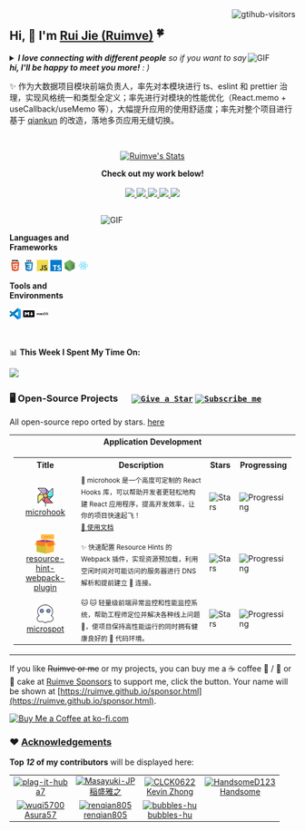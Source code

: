 <a href="https://github.com/Ruimve/microhook">
  <img align="right" src="https://komarev.com/ghpvc/?username=Ruimve&label=Visitors&style=flat-square" alt="gtihub-visitors" />
</a>

<!--my introduction start-->

## Hi, 👋  I'm <a href="https://ruimve.github.io" target="_blank">Rui Jie (Ruimve)</a> <sup>🍀</sup>

<img align="right" alt="GIF" src="https://media0.giphy.com/media/izaley9TQAJ0ol3KpT/200w.webp" width="84" title="Say HI"> <details><summary><em><b>I love connecting with different people</b> so if you want to say <b>hi, I'll be happy to meet you more!</b> : )</em></summary>

> You can find how to contact me in the following paltform icon url. You can follow me to find something more interesting.

- 🌱 I’m currently writing some amateur [open source projects][my-repository], at [@yuque][my-yuque] and [@juejin][my-juejin] by myself. 
- 🤔 Only two things make me moved. 
  1. To build high-performance scalable websites. 
  2. Ridiculously impressive HTML5 canvas-based experiments that will make me say, "Wow!".
- ❤️ I like eating 🍊, raising 🐱, playing 🏸️, sleeping in 🛌 and 📺 [Netflix][netflix].
- 💬 Be free to ask me about anything [here][contact-me].

---
</details>

<!--
✨ 作为大数据项目 [Dataphin（内部版）][dataphin-inner] 的子模块前端负责人，率先对本模块进行 ts、eslint 和 prettier 治理，实现风格统一和类型全定义；率先进行对模块的性能优化（React.memo + useCallback/useMemo 等），大幅提升应用的使用舒适度；率先对整个项目进行基于 [qiankun][qian-kun] 的改造，落地多页应用无缝切换。 -->
✨ 作为大数据项目模块前端负责人，率先对本模块进行 ts、eslint 和 prettier 治理，实现风格统一和类型全定义；率先进行对模块的性能优化（React.memo + useCallback/useMemo 等），大幅提升应用的使用舒适度；率先对整个项目进行基于 [qiankun][qian-kun] 的改造，落地多页应用无缝切换。

<br>

<!--my work start-->

<p align="center">
  <a href="https://github.com/Ruimve">
    <img src="https://github-readme-stats.vercel.app/api?username=Ruimve&title_color=333&text_color=777" alt="Ruimve's Stats" >
    <!-- <img src="https://github-readme-stats.vercel.app/api/top-langs/?username=Ruimve&layout=compact&title_color=333&text_color=777" alt="Most Used Languages" > -->
  </a>
</p>

<p align="center">
  <strong>Check out my work below!</strong>
  <br><br>
  <a href="https://github.com/Ruimve">
    <img src="https://badges.strrl.dev/visits/Ruimve/Ruimve?style=flat-square&color=black&logo=github">
  </a>
  <a href="https://github.com/Ruimve">
    <img src="https://badges.strrl.dev/years/Ruimve?style=flat-square&color=black&logo=github">
  </a>
  <a href="https://github.com/Ruimve?tab=repositories">
    <img src="https://badges.strrl.dev/repos/Ruimve?style=flat-square&color=black&logo=github">
  </a>
  <a href="https://gist.github.com/Ruimve">
    <img src="https://badges.strrl.dev/gists/Ruimve?style=flat-square&color=black&logo=github">
  </a>
  <a href="https://github.com/Ruimve">
    <img src="https://badges.strrl.dev/commits/monthly/Ruimve?style=flat-square&color=black&logo=github">
  </a>

</p>

<!--my introduction end -->

<h2></h2>

<!--my tools start-->

<img align="right" alt="GIF" src="https://media3.giphy.com/media/l3q2WMhNcyFOWP280/giphy.gif?cid=ecf05e47z741ndg8mdv1l36nvzi3rcc92bvr2pipa7ye00lc&rid=giphy.gif&ct=g" width="343" height="220" title="Do what you like, and do it best!"> &nbsp;&nbsp;&nbsp;&nbsp;

**Languages and Frameworks**

<code><img height="20" src="https://raw.githubusercontent.com/github/explore/80688e429a7d4ef2fca1e82350fe8e3517d3494d/topics/html/html.png" alt="html" title="html"></code>
<code><img height="20" src="https://raw.githubusercontent.com/github/explore/80688e429a7d4ef2fca1e82350fe8e3517d3494d/topics/css/css.png" alt="css" title="css"></code>
<code><img height="20" src="https://raw.githubusercontent.com/github/explore/80688e429a7d4ef2fca1e82350fe8e3517d3494d/topics/javascript/javascript.png" alt="javascript" title="javascript"></code>
<code><img height="20" src="https://raw.githubusercontent.com/github/explore/80688e429a7d4ef2fca1e82350fe8e3517d3494d/topics/typescript/typescript.png" alt="typescript" title="typescript"></code>
<code><img height="20" src="https://raw.githubusercontent.com/github/explore/80688e429a7d4ef2fca1e82350fe8e3517d3494d/topics/nodejs/nodejs.png" alt="nodejs" title="nodejs"></code>
<code><img height="20" src="https://raw.githubusercontent.com/github/explore/80688e429a7d4ef2fca1e82350fe8e3517d3494d/topics/react/react.png" alt="react" title="react"></code>

**Tools and Environments**

<code><img height="20" src="https://raw.githubusercontent.com/github/explore/80688e429a7d4ef2fca1e82350fe8e3517d3494d/topics/visual-studio-code/visual-studio-code.png" alt="VSCode" title="VSCode"></code>
<code><img height="20" src="https://raw.githubusercontent.com/github/explore/80688e429a7d4ef2fca1e82350fe8e3517d3494d/topics/markdown/markdown.png" alt="Markdown" title="MarkDown"></code>
<code><img height="20" src="https://raw.githubusercontent.com/github/explore/80688e429a7d4ef2fca1e82350fe8e3517d3494d/topics/macos/macos.png" alt="MacOS" title="MacOS"></code>

<br>

📊 **This Week I Spent My Time On:**

<a href="https://wakatime.com"><img width="400" src="https://wakatime.com/share/@Ruimve/bbe18cf0-3a04-4970-b38b-1a358e7bc6da.png" /></a>

### 🖥️ Open-Source Projects &emsp; <a href="https://github.com/Ruimve?tab=stars"><code><img height="20" src="https://user-images.githubusercontent.com/29084184/218291263-dffd3fed-1588-4909-a67c-c8ef238bd3ee.png" alt="Give a Star" title="Give me a Star"></code></a>  <a href="https://github.com/Ruimve?tab=repositories"><code><img height="20" src="https://user-images.githubusercontent.com/29084184/218291252-0bdf1a5d-aafa-45c2-8d7d-0d3f8f83cb0c.png" alt="Subscribe me" title="Subscribe me"></code></a>

<!--my tools end-->

<!--my open-source projects start-->

All open-source repo orted by stars. [here][my-repository-star]

<table>
  <tbody>
    <tr><th> Application Development </th></tr>
    <tr>
      <td colspan="1" rowspan="4">
        <table>
          <tbody>
            <tr><th> Title </th> <th>Description</th> <th>Stars</th> <th>Progressing</th></tr>
            <tr>
              <td align="center" ><a href="https://github.com/Ruimve/microhook" target="_blank"><img src="https://github.com/Ruimve/materials/blob/main/images/windmill.png?raw=true" alt="microhook" width="36" style="vertical-align:bottom;"/>  <br> microhook </a></td>
              <td>
                <sub>🚀 microhook 是一个高度可定制的 React Hooks 库，可以帮助开发者更轻松地构建 React 应用程序，提高开发效率，让你的项目快速起飞！</sub>
                <br />
                <sub><a href="https://microhook.netlify.app/" target="_blank">📖 使用文档</a></sub>
              </td>
              <td><img alt="Stars" src="https://img.shields.io/github/stars/Ruimve/microhook?style=flat-square&labelColor=black"/></td>
              <td><img alt="Progressing" src="https://img.shields.io/badge/progress-60%25-green&logo=github"/></td>
            </tr>
            <tr>
              <td align="center" ><a href="https://github.com/Ruimve/resource-hint-webpack-plugin" target="_blank"><img src="https://github.com/Ruimve/materials/blob/main/images/prefetch.png?raw=true" alt="resource-hint-webpack-plugin" width="36" style="vertical-align:bottom;"/>  <br> resource-hint-webpack-plugin </a></td>
              <td><sub>✨ 快速配置 Resource Hints 的 Webpack 插件，实现资源预加载，利用空闲时间对可能访问的服务器进行 DNS 解析和提前建立 👋 连接。</sub></td>
              <td><img alt="Stars" src="https://img.shields.io/github/stars/Ruimve/resource-hint-webpack-plugin?style=flat-square&labelColor=black"/></td>
              <td><img alt="Progressing" src="https://img.shields.io/badge/progress-100%25-green&logo=github"/></td>
            </tr>
            <tr>
              <td align="center" ><a href="https://github.com/Ruimve/microspot" target="_blank"><img src="https://github.com/Ruimve/materials/blob/main/images/spirit.png?raw=true" alt="microspot" width="36" style="vertical-align:bottom;"/>  <br> microspot </a></td>
              <td><sub>🐱 🐱 轻量级前端异常监控和性能监控系统，帮助工程师定位并解决各种线上问题 🐞，使项目保持高性能运行的同时拥有健康良好的 🚗 代码环境。</sub></td>
              <td><img alt="Stars" src="https://img.shields.io/github/stars/Ruimve/microspot?style=flat-square&labelColor=black"/></td>
              <td><img alt="Progressing" src="https://img.shields.io/badge/progress-90%25-green&logo=github"/></td>
            </tr>
          </tbody>
        </table>
      </td>
    </tr>
  </tbody>
</table>

<!--my open-source projects end-->

<!--my contributors start-->

If you like ~~Ruimve or me~~ or my projects, you can buy me a ☕ coffee 🍉 / 🍦 or 🍰 cake at [Ruimve Sponsors](https://ruimve.github.io/sponsor.html) to support me, click the button. Your name will be shown at [https://ruimve.github.io/sponsor.html](https://ruimve.github.io/sponsor.html).

<a href='https://ko-fi.com/ruimve' target='_blank'><img height='42' style='border:10px;height:42.11px;' src='https://storage.ko-fi.com/cdn/kofi1.png?v=3' border='0' alt='Buy Me a Coffee at ko-fi.com' /></a>

### :hearts: [Acknowledgements](https://github.com/sponsors/Ruimve)

<b>Top <i>12</i> of my contributors</b> will be displayed here:

<table>
  <tr>
    <td align="center">
      <a href="https://github.com/plag-it-hub">
        <img src="https://avatars.githubusercontent.com/u/68912136?v=4" width="42.4px;" alt="plag-it-hub"/>
      </a>
      <br />
      <a href="https://github.com/plag-it-hub">a7</a>
    </td>
    <td align="center">
      <a href="https://github.com/Masayuki-JP">
        <img src="https://avatars.githubusercontent.com/u/67523717?v=4" width="42.4px;" alt="Masayuki-JP"/>
      </a>
      <br />
      <a href="https://github.com/Masayuki-JP">稲盛雅之</a>
    </td>
    <td align="center">
      <a href="https://github.com/CLCK0622">
        <img src="https://avatars.githubusercontent.com/u/36215258?v=4" width="42.4px;" alt="CLCK0622"/>
      </a>
      <br />
      <a href="https://github.com/CLCK0622">Kevin Zhong</a>
    </td>
    <td align="center">
      <a href="https://github.com/HandsomeD123">
        <img src="https://avatars.githubusercontent.com/u/112997341?v=4" width="42.4px;" alt="HandsomeD123"/>
      </a>
      <br />
      <a href="https://github.com/HandsomeD123">Handsome</a>
    </td>
  </tr>
  <tr>
    <td align="center">
      <a href="https://github.com/wuqi5700">
        <img src="https://avatars.githubusercontent.com/u/17986393?v=4" width="42.4px;" alt="wuqi5700"/>
      </a>
      <br />
      <a href="https://github.com/wuqi5700">Asura57</a>
    </td>
    <td align="center">
      <a href="https://github.com/renqian805">
        <img src="https://avatars.githubusercontent.com/u/84910084?v=4" width="42.4px;" alt="renqian805"/>
      </a>
      <br />
      <a href="https://github.com/renqian805">renqian805</a>
    </td>
    <td align="center">
      <a href="https://github.com/bubbles-hu">
        <img src="https://avatars.githubusercontent.com/u/75723594?v=4" width="42.4px;" alt="bubbles-hu"/>
      </a>
      <br />
      <a href="https://github.com/bubbles-hu">bubbles-hu</a>
    </td> 
  </tr>
</table>

<!--my contributors end-->

<!--links-->

[dataphin-inner]: https://www.aliyun.com/product/dataphin
[qian-kun]: https://qiankun.umijs.org/zh/
[my-repository]: https://github.com/Ruimve?tab=repositories
[my-yuque]: https://www.yuque.com/u1326510
[my-juejin]: https://juejin.cn/user/1121969645823806
[netflix]: https://en.wikipedia.org/wiki/Netflix
[contact-me]: https://github.com/Ruimve/Ruimve/issues
[my-repository-star]: https://github.com/Ruimve?tab=repositories&q=&type=source&language=&sort=stargazers
<!--
**Ruimve/Ruimve** is a ✨ _special_ ✨ repository because its `README.md` (this file) appears on your GitHub profile.

Here are some ideas to get you started:

- 🔭 I’m currently working on ...
- 🌱 I’m currently learning ...
- 👯 I’m looking to collaborate on ...
- 🤔 I’m looking for help with ...
- 💬 Ask me about ...
- 📫 How to reach me: ...
- 😄 Pronouns: ...
- ⚡ Fun fact: ...
-->

